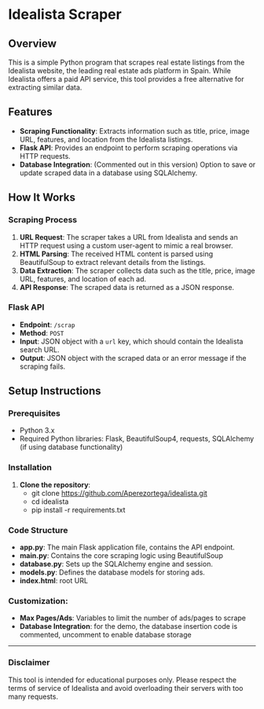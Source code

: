 # Idealista Scraper

## Overview

This is a simple Python program that scrapes real estate listings from the Idealista website, the leading real estate ads platform in Spain. While Idealista offers a paid API service, this tool provides a free alternative for extracting similar data.

## Features

- **Scraping Functionality**: Extracts information such as title, price, image URL, features, and location from the Idealista listings.
- **Flask API**: Provides an endpoint to perform scraping operations via HTTP requests.
- **Database Integration**: (Commented out in this version) Option to save or update scraped data in a database using SQLAlchemy.

## How It Works

### Scraping Process

1. **URL Request**: The scraper takes a URL from Idealista and sends an HTTP request using a custom user-agent to mimic a real browser.
2. **HTML Parsing**: The received HTML content is parsed using BeautifulSoup to extract relevant details from the listings.
3. **Data Extraction**: The scraper collects data such as the title, price, image URL, features, and location of each ad.
4. **API Response**: The scraped data is returned as a JSON response.

### Flask API

- **Endpoint**: `/scrap`
- **Method**: `POST`
- **Input**: JSON object with a `url` key, which should contain the Idealista search URL.
- **Output**: JSON object with the scraped data or an error message if the scraping fails.

## Setup Instructions

### Prerequisites

- Python 3.x
- Required Python libraries: Flask, BeautifulSoup4, requests, SQLAlchemy (if using database functionality)

### Installation

1. **Clone the repository**:
   - git clone https://github.com/Aperezortega/idealista.git
   - cd idealista
   - pip install -r requirements.txt

### Code Structure

- **app.py**: The main Flask application file, contains the API endpoint.
- **main.py**: Contains the core scraping logic using BeautifulSoup
- **database.py**: Sets up the SQLAlchemy engine and session.
- **models.py**: Defines the database models for storing ads.
- **index.html**: root URL

### Customization:

- **Max Pages/Ads**: Variables to limit the number of ads/pages to scrape
- **Database Integration**: for the demo,  the database insertion code is commented, uncomment to enable database storage
___
### Disclaimer 
This tool is intended for educational purposes only. Please respect the terms of service of Idealista and avoid overloading their servers with too many requests.


